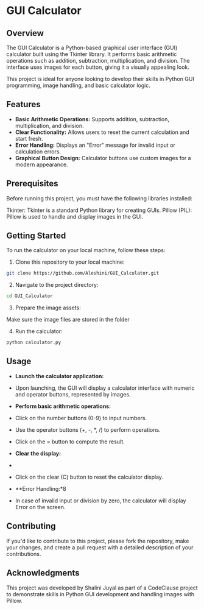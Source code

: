 # GUI Calculator

## Overview

The GUI Calculator is a Python-based graphical user interface (GUI) calculator built using the Tkinter library. It performs basic arithmetic operations such as addition, subtraction, multiplication, and division. The interface uses images for each button, giving it a visually appealing look.

This project is ideal for anyone looking to develop their skills in Python GUI programming, image handling, and basic calculator logic.

## Features

- **Basic Arithmetic Operations:** Supports addition, subtraction, multiplication, and division.
- **Clear Functionality:** Allows users to reset the current calculation and start fresh.
- **Error Handling:** Displays an "Error" message for invalid input or calculation errors.
- **Graphical Button Design:** Calculator buttons use custom images for a modern appearance.

## Prerequisites
Before running this project, you must have the following libraries installed:

Tkinter: Tkinter is a standard Python library for creating GUIs.
Pillow (PIL): Pillow is used to handle and display images in the GUI.

## Getting Started

To run the calculator on your local machine, follow these steps:

1. Clone this repository to your local machine:
```bash
git clone https://github.com/Aleshini/GUI_Calculator.git
```
2. Navigate to the project directory:
```bash
cd GUI_Calculator
```
3. Prepare the image assets:

Make sure the image files are stored in the folder

4. Run the calculator:
```bash
python calculator.py
```

## Usage
- **Launch the calculator application:**

- Upon launching, the GUI will display a calculator interface with numeric and operator buttons, represented by images.
- **Perform basic arithmetic operations:**

- Click on the number buttons (0-9) to input numbers.
- Use the operator buttons (+, -, *, /) to perform operations.
- Click on the = button to compute the result.
- **Clear the display:**
- 
- Click on the clear (C) button to reset the calculator display.
- **Error Handling:*8

- In case of invalid input or division by zero, the calculator will display Error on the screen.

## Contributing
If you'd like to contribute to this project, please fork the repository, make your changes, and create a pull request with a detailed description of your contributions.

## Acknowledgments
This project was developed by Shalini Juyal as part of a CodeClause project to demonstrate skills in Python GUI development and handling images with Pillow.
